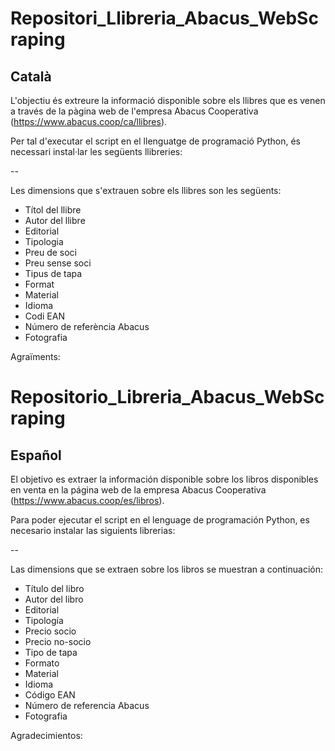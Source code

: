 # Repositori_Llibreria_Abacus_WebScraping
## Català

L'objectiu és extreure la informació disponible sobre els llibres que es venen a través de la pàgina web de l'empresa Abacus Cooperativa (https://www.abacus.coop/ca/llibres).

Per tal d'executar el script en el llenguatge de programació Python, és necessari instal·lar les següents llibreries:

--

Les dimensions que s'extrauen sobre els llibres son les següents:
- Títol del llibre
- Autor del llibre
- Editorial
- Tipologia
- Preu de soci
- Preu sense soci
- Tipus de tapa
- Format
- Material
- Idioma
- Codi EAN
- Número de referència Abacus
- Fotografia

Agraïments:


# Repositorio_Libreria_Abacus_WebScraping
## Español

El objetivo es extraer la información disponible sobre los libros disponibles en venta en la página web de la empresa Abacus Cooperativa (https://www.abacus.coop/es/libros).

Para poder ejecutar el script en el lenguage de programación Python, es necesario instalar las siguients librerias:

--

Las dimensions que se extraen sobre los libros se muestran a continuación:
- Título del libro
- Autor del libro
- Editorial
- Tipología
- Precio socio
- Precio no-socio
- Tipo de tapa
- Formato
- Material
- Idioma
- Código EAN
- Número de referencia Abacus
- Fotografia

Agradecimientos:


